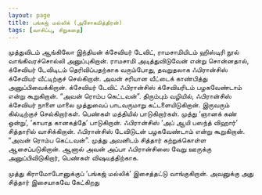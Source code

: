 ```yaml
---
layout: page
title: பங்கஜ் மல்லிக் (அசோகமித்திரன்)
tags: [வாசிப்பு, சிறுகதை]
---
```

<!-- 
## பங்கஜ் மல்லிக் (அசோகமித்திரன்)
### மே 18, 2014 -->

முத்துவிடம் ஆங்கிலோ இந்தியன் க்சேவியர் டேவிட், ராமசாமியிடம் ஹிஸ்டிரி நூல் வாங்கிவரச்சொல்லி அனுப்புகிறான். ராமசாமி அடித்துவிடுவேன் என்று சொன்னதால், க்சேவியர் டேவிடிடம் தெரிவிப்பதற்காக வரும்போது, தவறுதலாக ஃபிரான்சிஸ் க்சேவியர் வீட்டிற்குச் செல்கிறான். அவன் சரியான வீட்டைக் காண்பித்து அனுப்பிவைக்கிறான். க்சேவியர் டேவிட் ஃபிரான்சிஸ் க்சேவியரிடம் பழகவேண்டாம் என்று கூறுகிறான். “அவன் ரொம்ப கெட்டவன்”. திரும்பும் வழியில், ஃபிரான்சிஸ் க்சேவியர் நாளை மாலை முத்துவைப் பாடவருமாறு கட்டளையிடுகிறான். இருவரும் கில்டிற்குச் செல்கிறார்கள். பெண்கள் மத்தியில் பாடுகிறார்கள். முத்து ‘ஞானக் கண் ஒன்று’, ‘காயாத கானகத்தே’ பாடுகிறான். ஃபிரான்சிஸ் ‘அப் ஆயி பஸந்த் விஹார்’ சித்தாரில் வாசிக்கிறான். ஃபிரான்சிஸ் டேவிடுடன் பழகவேண்டாம் என்று கூறுகிறான். “அவன் ரொம்ப கெட்டவன்”. முத்து அவனிடம் சித்தார் கற்றுக்கொள்ள ஆசைப்படுகிறான். ஆனால் அவன் அப்பா ஃபிரான்சிஸை வேறு ஊருக்கு அனுப்பிவிடுகிறார், பெண்கள் விஷயத்திற்காக.

முத்து கிராமோபோனுக்குப் ‘பங்கஜ் மல்லிக்’ இசைத்தட்டு வாங்குகிறான். அவனுக்கு அது சித்தார் இசையாகவே கேட்கிறது

<br>